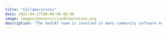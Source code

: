 ```yaml
---
title: "Collaborations"
date: 2022-04-27T00:00:00-06:00
image: images/banners/cloudSimulation.png
description: "The GeoCAT team is involved in many community software engineering efforts. Here are our most frequent collaborations:"
---
```


